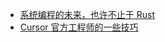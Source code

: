 - [系统编程的未来，也许不止于 Rust](https://note.mowen.cn/note/detail?noteUuid=vS732w6tjIQ0nWfoRXJQN)
- [Cursor 官方工程师的一些技巧](https://demo.logseq.com/#/page/2024-10-03)